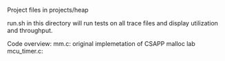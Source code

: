 Project files in projects/heap

run.sh in this directory will run tests on all trace files and display utilization and throughput.

Code overview:
mm.c: original implemetation of CSAPP malloc lab
mcu_timer.c: 
